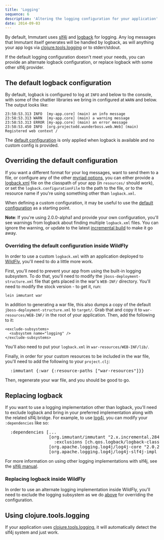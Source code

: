 ```yaml
---
title: 'Logging'
sequence: 6
description: 'Altering the logging configuration for your application'
date: 2014-09-03
---
```


By default, Immutant uses [slf4j] and [logback] for logging. Any log
messages that Immutant itself generates will be handled by logback, as
will anything your app logs via [clojure.tools.logging] or to
stderr/stdout.

If the default logging configuration doesn't meet your needs, you can
provide an alternate logback configuration, or replace logback with
some other slf4j provider.

## The default logback configuration

By default, logback is configured to log at `INFO` and below to the
console, with some of the chattier libraries we bring in configured at
`WARN` and below. The output looks like:

    23:58:53.313 INFO  [my-app.core] (main) an info message
    23:58:53.313 WARN  [my-app.core] (main) a warning message
    23:58:53.313 ERROR [my-app.core] (main) an error message
    23:58:53.450 INFO  [org.projectodd.wunderboss.web.Web] (main) Registered web context /

The [default configuration] is only applied when logback is available
and no custom config is provided.

## Overriding the default configuration

If you want a different format for your log messages, want to send
them to a file, or configure any of the other [myriad options], you
can either provide a [logback.xml] file on the classpath of your app
(in `resources/` should work), or set the `logback.configurationFile`
to the path to the file, or to the resource name if you're using
something other than `logback.xml`.

When defining a custom configuration, it may be useful to use the
[default configuration] as a starting point.

**Note**: If you're using 2.0.0-alpha1 and provide your own configuration,
you'll see warnings from logback about finding multiple `logback.xml`
files. You can ignore the warning, or update to the latest [incremental
build] to make it go away.

### Overriding the default configuration inside WildFly

In order to use a custom `logback.xml` with an application deployed to
[WildFly], you'll need to do a little more work.

First, you'll need to prevent your app from using the built-in logging
subsystem. To do that, you'll need to modify the
`jboss-deployment-structure.xml` file that gets placed in the war's
`WEB-INF/` directory. You'll need to modify the stock version - to get
it, run:

    lein immutant war

In addition to generating a war file, this also dumps a copy of the
default `jboss-deployment-structure.xml` to `target/`. Grab that and
copy it to `war-resources/WEB-INF/` in the root of your
application. Then, add the following to it:

    <exclude-subsystems>
      <subsystem name="logging" />
    </exclude-subsystems>

You'll also need to put your `logback.xml` in `war-resources/WEB-INF/lib/`.

Finally, in order for your custom resources to be included in the war
file, you'll need to add the following to your `project.clj`:

<pre class="syntax clojure">
  :immutant {:war {:resource-paths ["war-resources"]}}
</pre>

Then, regenerate your war file, and you should be good to go.

## Replacing logback

If you want to use a logging implementation other than logback, you'll
need to exclude logback and bring in your preferred implementation
along with the related slf4j bridge. For example, to use [log4j], you
can modify your `:dependencies` like so:

<pre class="syntax clojure">
  :dependencies [...
                 [org.immutant/immutant "2.x.incremental.284"
                   :exclusions [ch.qos.logback/logback-classic]]
                 [org.apache.logging.log4j/log4j-core "2.0.2"]
                 [org.apache.logging.log4j/log4j-slf4j-impl "2.0.2"]]
</pre>

For more information on using other logging implementations with
slf4j, see the [slf4j manual].

### Replacing logback inside WildFly

In order to use an alternate logging implementation inside WildFly,
you'll need to exclude the logging subsystem as we do [above] for
overriding the configuration.

## Using clojure.tools.logging

If your application uses [clojure.tools.logging], it will
automatically detect the slf4j system and just work.

[slf4j]: http://slf4j.org/
[logback]: http://logback.qos.ch/
[clojure.tools.logging]: https://github.com/clojure/tools.logging
[myriad options]: http://logback.qos.ch/manual/index.html
[logback.xml]: http://logback.qos.ch/manual/configuration.html
[default configuration]: https://github.com/projectodd/wunderboss/blob/master/modules/core/src/main/resources/logback-default.xml
[incremental build]: /builds/2x/
[WildFly]: http://wildfly.org/
[log4j]: http://logging.apache.org/log4j/2.x/
[slf4j manual]: http://www.slf4j.org/manual.html#swapping
[above]: #Overriding_the_default_configuration_inside_WildFly
